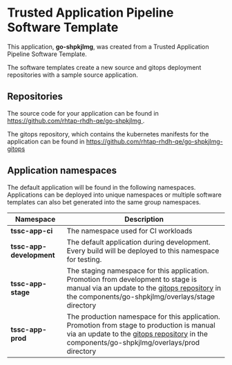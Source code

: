 # Trusted Application Pipeline Software Template

This application, **go-shpkjlmg**, was created from a Trusted Application Pipeline Software Template.

The software templates create a new source and gitops deployment repositories with a sample source application. 

## Repositories

The source code for your application can be found in [https://github.com/rhtap-rhdh-qe/go-shpkjlmg ](https://github.com/rhtap-rhdh-qe/go-shpkjlmg ).
 
The gitops repository, which contains the kubernetes manifests for the application can be found in 
[https://github.com/rhtap-rhdh-qe/go-shpkjlmg-gitops ](https://github.com/rhtap-rhdh-qe/go-shpkjlmg-gitops ) 

## Application namespaces 

The default application will be found in the following namespaces. Applications can be deployed into unique namespaces or multiple software templates can also bet generated into the same group namespaces.  

|  Namespace   |  Description   |  
| -------- | -------- |
| **tssc-app-ci** | The namespace used for CI workloads |
| **tssc-app-development** | The default application during development. Every build will be deployed to this namespace for testing. |
| **tssc-app-stage** | The staging namespace for this application. Promotion from development to stage is manual via an update to the [gitops repository](https://github.com/rhtap-rhdh-qe/go-shpkjlmg-gitops ) in the components/go-shpkjlmg/overlays/stage directory |
| **tssc-app-prod** | The production namespace for this application. Promotion from stage to production is manual via an update to the [gitops repository](https://github.com/rhtap-rhdh-qe/go-shpkjlmg-gitops ) in the components/go-shpkjlmg/overlays/prod directory |